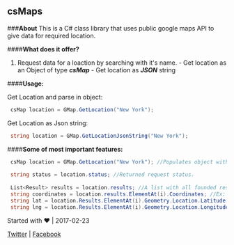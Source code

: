 ## csMaps

###**About**
This is a C# class library that uses public google maps API to give data for required location.

####**What does it offer?**
   1. Request data for a loaction by searching with it's name.
    - Get location as an Object of type **_csMap_**
    - Get location as **_JSON_** string
   

####**Usage:**

Get Location and parse in object:
 ```C#  
  csMap location = GMap.GetLocation("New York");
```

Get Location as Json string:
 ```C#  
  string location = GMap.GetLocationJsonString("New York");
```

####**Some of most important features:**
 ```C#  
  csMap location = GMap.GetLocation("New York"); //Populates object with data
  
  string status = location.status; //Returned request status. 
  
  List<Result> results = location.results; //A list with all founded results
  string coordinates = location.results.ElementAt(i).Coordinates; //Ex: [ 42.6629138 21.1655028 ]
  string lat = location.Results.ElementAt(i).Geometry.Location.Latitude; // Ex: [ 42.6629138 ]
  string lng = location.Results.ElementAt(i).Geometry.Location.Longitude; // Ex: [ 21.1655028 ]
```


Started with :heart: | 2017-02-23

[Twitter](https://www.twitter.com/agonxgashi) | [Facebook](https://www.facebook.com/agonxgashi)

